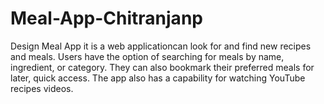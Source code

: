 # Meal-App-Chitranjanp
Design Meal App it is a web applicationcan look for and find new recipes and meals. Users have the option of searching for meals by name, ingredient, or category. They can also bookmark their preferred meals for later, quick access. The app also has a capability for watching YouTube recipes videos.
